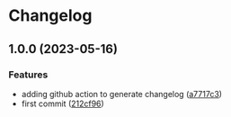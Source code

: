 # Changelog

## 1.0.0 (2023-05-16)


### Features

* adding github action to generate changelog ([a7717c3](https://github.com/ortisan/poc-conventional-commits/commit/a7717c33e27ea48d232c705232d569b506c105d1))
* first commit ([212cf96](https://github.com/ortisan/poc-conventional-commits/commit/212cf96ba74e82cd032bfba8340c357a74f4826f))
